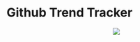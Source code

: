 # Github Trend Tracker

<p align="center">
  <a href="https://circleci.com/gh/letladi/gh-trend/tree/master">
   <img src="https://circleci.com/gh/letladi/gh-trend/tree/master.svg?style=svg">
  </a>
</p>
